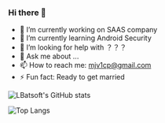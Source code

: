 ### Hi there 👋

<!--
**LBatsoft/LBatsoft** is a ✨ _special_ ✨ repository because its `README.md` (this file) appears on your GitHub profile.

Here are some ideas to get you started:

- 🔭 I’m currently working on ...
- 🌱 I’m currently learning ...
- 👯 I’m looking to collaborate on ...
- 🤔 I’m looking for help with ...
- 💬 Ask me about ...
- 📫 How to reach me: ...
- 😄 Pronouns: ...
- ⚡ Fun fact: ...
-->
- 🔭 I’m currently working on SAAS company
- 🌱 I’m currently learning Android Security
- 🤔 I’m looking for help with ？？？
- 💬 Ask me about ...
- 📫 How to reach me: mjv1cp@gmail.com
- ⚡ Fun fact: Ready to get married

![LBatsoft's GitHub stats](https://github-readme-stats.vercel.app/api?username=LBatsoft&show_icons=true&theme=tokyonight)


![Top Langs](https://github-readme-stats.vercel.app/api/top-langs/?username=LBatsoft&layout=compact&theme=tokyonight)

